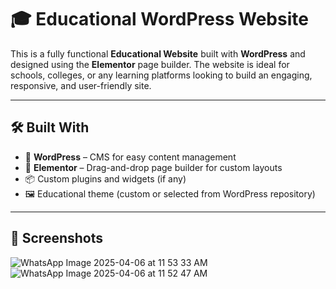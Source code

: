 # 🎓 Educational WordPress Website

This is a fully functional **Educational Website** built with **WordPress** and designed using the **Elementor** page builder. The website is ideal for schools, colleges, or any learning platforms looking to build an engaging, responsive, and user-friendly site.

---

## 🛠️ Built With

- 🧩 **WordPress** – CMS for easy content management  
- 🎨 **Elementor** – Drag-and-drop page builder for custom layouts  
- 📦 Custom plugins and widgets (if any)
- 🖼️ Educational theme (custom or selected from WordPress repository)

---
## 📸 Screenshots
![WhatsApp Image 2025-04-06 at 11 53 33 AM](https://github.com/user-attachments/assets/63795489-147e-4929-a9b9-f57ebfe4ee7b)
![WhatsApp Image 2025-04-06 at 11 52 47 AM](https://github.com/user-attachments/assets/26417924-b750-402e-85c7-9bbbae13396a)



